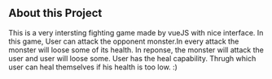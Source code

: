 ## About this Project


This is a very intersting fighting game made by vueJS with nice interface.
In this game, User can attack the opponent monster.In every attack the monster will loose some of its health. In reponse, the monster will 
attack the user and user will loose some. User has the heal capability. Thrugh which user can heal themselves if his health is too low.
:)
